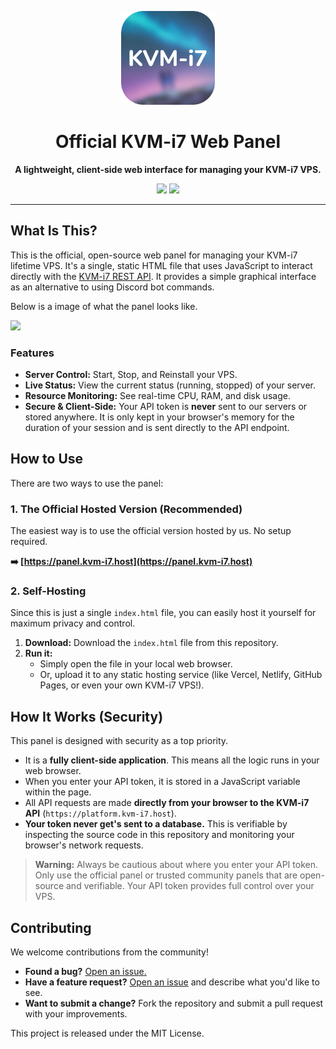 <p align="center">
  <img src="https://github.com/kvm-i7/.github/blob/main/profile/logo.png?raw=true" alt="KVM-i7 Logo" width="150">
</p>

<h1 align="center">Official KVM-i7 Web Panel</h1>

<p align="center">
  <strong>A lightweight, client-side web interface for managing your KVM-i7 VPS.</strong>
</p>

<p align="center">
  <a href="https://discord.gg/compute"><img src="https://img.shields.io/badge/Join_Discord-5865F2?style=for-the-badge&logo=discord&logoColor=white"></a>
  <a href="https://github.com/KVM-i7/OpenKVMPanel/issues"><img src="https://img.shields.io/badge/Report_an_Issue-orange?style=for-the-badge&logo=github"></a>
</p>

---

## What Is This?

This is the official, open-source web panel for managing your KVM-i7 lifetime VPS. It's a single, static HTML file that uses JavaScript to interact directly with the [KVM-i7 REST API](https://github.com/KVM-i7). It provides a simple graphical interface as an alternative to using Discord bot commands.

Below is a image of what the panel looks like.

![](https://github.com/user-attachments/assets/c060912d-1d92-40fb-9b42-f4c900923739)

### Features

*   **Server Control:** Start, Stop, and Reinstall your VPS.
*   **Live Status:** View the current status (running, stopped) of your server.
*   **Resource Monitoring:** See real-time CPU, RAM, and disk usage.
*   **Secure & Client-Side:** Your API token is **never** sent to our servers or stored anywhere. It is only kept in your browser's memory for the duration of your session and is sent directly to the API endpoint.

## How to Use

There are two ways to use the panel:

### 1. The Official Hosted Version (Recommended)

The easiest way is to use the official version hosted by us. No setup required.

**➡️ [https://panel.kvm-i7.host](https://panel.kvm-i7.host)**

### 2. Self-Hosting

Since this is just a single `index.html` file, you can easily host it yourself for maximum privacy and control.

1.  **Download:** Download the `index.html` file from this repository.
2.  **Run it:**
    *   Simply open the file in your local web browser.
    *   Or, upload it to any static hosting service (like Vercel, Netlify, GitHub Pages, or even your own KVM-i7 VPS!).

## How It Works (Security)

This panel is designed with security as a top priority.

*   It is a **fully client-side application**. This means all the logic runs in your web browser.
*   When you enter your API token, it is stored in a JavaScript variable within the page.
*   All API requests are made **directly from your browser to the KVM-i7 API** (`https://platform.kvm-i7.host`).
*   **Your token never get's sent to a database.** This is verifiable by inspecting the source code in this repository and monitoring your browser's network requests.

> **Warning:** Always be cautious about where you enter your API token. Only use the official panel or trusted community panels that are open-source and verifiable. Your API token provides full control over your VPS.

## Contributing

We welcome contributions from the community!

*   **Found a bug?** [Open an issue.](https://github.com/KVM-i7/OpenKVMPanel/issues)
*   **Have a feature request?** [Open an issue](https://github.com/KVM-i7/OpenKVMPanel/issues) and describe what you'd like to see.
*   **Want to submit a change?** Fork the repository and submit a pull request with your improvements.

This project is released under the MIT License.
